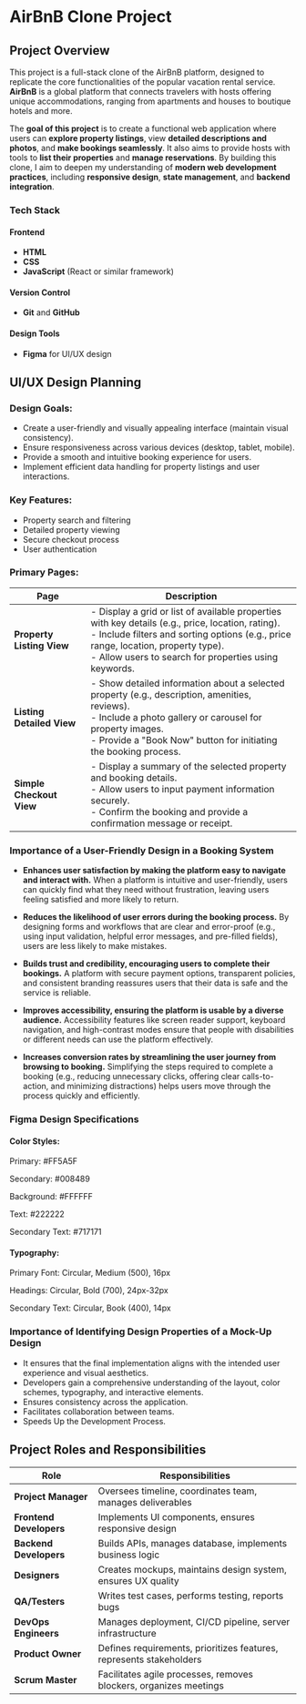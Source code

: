 # AirBnB Clone Project

## Project Overview 
This project is a full-stack clone of the AirBnB platform, designed to replicate the core functionalities of the popular vacation rental service. **AirBnB** is a global platform that connects travelers with hosts offering unique accommodations, ranging from apartments and houses to boutique hotels and more.

The **goal of this project** is to create a functional web application where users can **explore property listings**, view **detailed descriptions and photos**, and **make bookings seamlessly**. It also aims to provide hosts with tools to **list their properties** and **manage reservations**. By building this clone, I aim to deepen my understanding of **modern web development practices**, including **responsive design**, **state management**, and **backend integration**.

### Tech Stack

#### Frontend
- **HTML**
- **CSS**
- **JavaScript** (React or similar framework)

#### Version Control
- **Git** and **GitHub**

#### Design Tools
- **Figma** for UI/UX design

## UI/UX Design Planning

### Design Goals:
- Create a user-friendly and visually appealing interface (maintain visual consistency).
- Ensure responsiveness across various devices (desktop, tablet, mobile).
- Provide a smooth and intuitive booking experience for users.
- Implement efficient data handling for property listings and user interactions.

### Key Features:
- Property search and filtering
- Detailed property viewing
- Secure checkout process
- User authentication


### Primary Pages:

| **Page**                | **Description**       |
|--------------------------|-------------------------------------------------------------------------------------------------------------------------------------------------|
| **Property Listing View** | - Display a grid or list of available properties with key details (e.g., price, location, rating). <br> - Include filters and sorting options (e.g., price range, location, property type). <br> - Allow users to search for properties using keywords. |
| **Listing Detailed View** | - Show detailed information about a selected property (e.g., description, amenities, reviews). <br> - Include a photo gallery or carousel for property images. <br> - Provide a "Book Now" button for initiating the booking process. |
| **Simple Checkout View**  | - Display a summary of the selected property and booking details. <br> - Allow users to input payment information securely. <br> - Confirm the booking and provide a confirmation message or receipt. |

### Importance of a User-Friendly Design in a Booking System
- **Enhances user satisfaction by making the platform easy to navigate and interact with.** When a platform is intuitive and user-friendly, users can quickly find what they need without frustration, leaving users feeling satisfied and more likely to return.

- **Reduces the likelihood of user errors during the booking process.** By designing forms and workflows that are clear and error-proof (e.g., using input validation, helpful error messages, and pre-filled fields), users are less likely to make mistakes.

- **Builds trust and credibility, encouraging users to complete their bookings.** A platform with secure payment options, transparent policies, and consistent branding reassures users that their data is safe and the service is reliable.

- **Improves accessibility, ensuring the platform is usable by a diverse audience.** Accessibility features like screen reader support, keyboard navigation, and high-contrast modes ensure that people with disabilities or different needs can use the platform effectively. 

- **Increases conversion rates by streamlining the user journey from browsing to booking.** Simplifying the steps required to complete a booking (e.g., reducing unnecessary clicks, offering clear calls-to-action, and minimizing distractions) helps users move through the process quickly and efficiently.

### Figma Design Specifications
#### Color Styles:
Primary: #FF5A5F

Secondary: #008489

Background: #FFFFFF

Text: #222222

Secondary Text: #717171

#### Typography:
Primary Font: Circular, Medium (500), 16px

Headings: Circular, Bold (700), 24px-32px

Secondary Text: Circular, Book (400), 14px

### Importance of Identifying Design Properties of a Mock-Up Design

- It ensures that the final implementation aligns with the intended user experience and visual aesthetics.
- Developers gain a comprehensive understanding of the layout, color schemes, typography, and interactive elements. 
- Ensures consistency across the application.
- Facilitates collaboration between teams.
- Speeds Up the Development Process.

## Project Roles and Responsibilities 
| **Role**              | **Responsibilities**                                                                |
|------------------------|------------------------------------------------------------------------------------|
| **Project Manager**    | Oversees timeline, coordinates team, manages deliverables                          |
| **Frontend Developers**| Implements UI components, ensures responsive design                                |
| **Backend Developers** | Builds APIs, manages database, implements business logic                           |
| **Designers**          | Creates mockups, maintains design system, ensures UX quality                       |
| **QA/Testers**         | Writes test cases, performs testing, reports bugs                                  |
| **DevOps Engineers**   | Manages deployment, CI/CD pipeline, server infrastructure                          |
| **Product Owner**      | Defines requirements, prioritizes features, represents stakeholders                |
| **Scrum Master**       | Facilitates agile processes, removes blockers, organizes meetings                  |